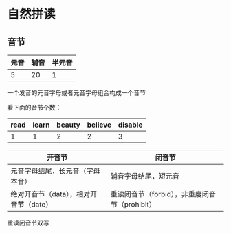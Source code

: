 # 自然拼读

## 音节

| 元音 | 辅音    |半元音   |
| --- | ------  | --- |
| 5   | 20      | 1  |

一个发音的元音字母或者元音字母组合构成一个音节

看下面的音节个数：

| read | learn    |beauty   |believe   |disable   |
| --- |------| --- |--- |--- |
| 1  | 1     | 2 |2 |3 |

| 开音节 | 闭音节    |
| --- | ------  |
| 元音字母结尾，长元音（字母本音） | 辅音字母结尾，短元音    |
| 绝对开音节（data），相对开音节（date） | 重读闭音节（forbid），非重度闭音节（prohibit）    |

重读闭音节双写

